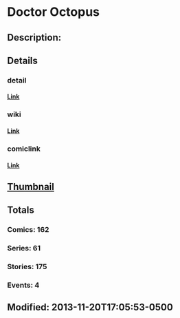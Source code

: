 # Doctor Octopus
## Description: 
## Details
### detail
#### [Link](http://marvel.com/comics/characters/1009276/doctor_octopus?utm_campaign=apiRef&utm_source=225578a89fc76f3d20fbffda5d17a88d)
### wiki
#### [Link](http://marvel.com/universe/Doctor_Octopus_%28Otto_Octavius%29?utm_campaign=apiRef&utm_source=225578a89fc76f3d20fbffda5d17a88d)
### comiclink
#### [Link](http://marvel.com/comics/characters/1009276/doctor_octopus?utm_campaign=apiRef&utm_source=225578a89fc76f3d20fbffda5d17a88d)
## [Thumbnail](http://i.annihil.us/u/prod/marvel/i/mg/b/b0/528d31b62eaba.jpg)
## Totals
### Comics: 162
### Series: 61
### Stories: 175
### Events: 4
## Modified: 2013-11-20T17:05:53-0500